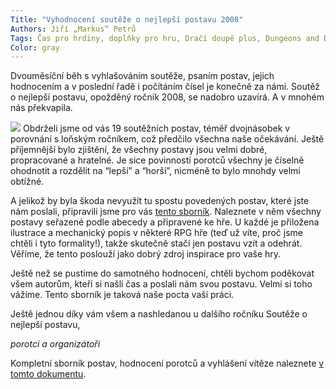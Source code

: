 ```yaml
---
Title: "Vyhodnocení soutěže o nejlepší postavu 2008"
Authors: Jiří „Markus“ Petrů
Tags: Čas pro hrdiny, doplňky pro hru, Dračí doupě plus, Dungeons and Dragons 3e a 3.5e, Fate, GURPS, Lineage, nehráčské postavy, Risus, Shadowrun, Styx, The Window, tvorba postavy, World of Darkness (nový)
Color: gray
---
```

Dvouměsíční běh s vyhlašováním soutěže, psaním postav, jejich hodnocením a v poslední řadě i počítáním čísel je konečně za námi. Soutěž o nejlepší postavu, opožděný ročník 2008, se nadobro uzavírá. A v mnohém nás překvapila.

![](http://drakkar.sk/12/vyhodnocenisouteze.jpg) Obdrželi jsme od vás 19 soutěžních postav, téměř dvojnásobek v porovnání s loňským ročníkem, což předčilo všechna naše očekávání. Ještě příjemnější bylo zjištění, že všechny postavy jsou velmi dobré, propracované a hratelné. Je sice povinností porotců všechny je číselně ohodnotit a rozdělit na “lepší” a “horší”, nicméně to bylo mnohdy velmi obtížné.

A jelikož by byla škoda nevyužít tu spostu povedených postav, které jste nám poslali, připravili jsme pro vás [tento sborník](http://drakkar.sk/12/postavy_2008_vyhodnoceni.pdf). Naleznete v něm všechny postavy seřazené podle abecedy a připravené ke hře. U každé je přiložena ilustrace a mechanický popis v některé RPG hře (teď už víte, proč jsme chtěli i tyto formality!), takže skutečně stačí jen postavu vzít a odehrát. Věříme, že tento poslouží jako dobrý zdroj inspirace pro vaše hry.

Ještě než se pustíme do samotného hodnocení, chtěli bychom poděkovat všem autorům, kteří si našli čas a poslali nám svou postavu. Velmi si toho vážíme. Tento sborník je taková naše pocta vaší práci.

Ještě jednou díky vám všem a nashledanou u dalšího ročníku Soutěže o nejlepší postavu,

_porotci a organizátoři_

Kompletní sborník postav, hodnocení porotců a vyhlášení vítěze naleznete [v tomto dokumentu](http://drakkar.sk/12/postavy_2008_vyhodnoceni.pdf).
